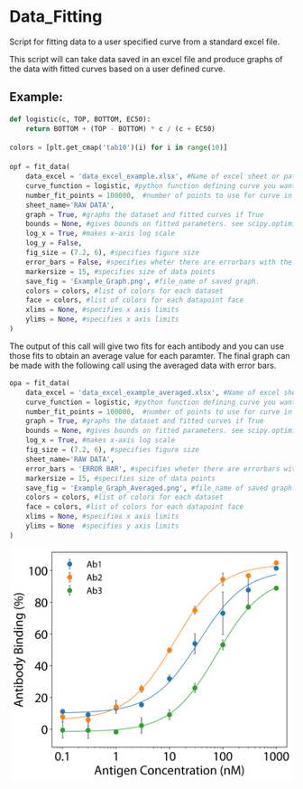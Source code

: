 # Data_Fitting
Script for fitting data to a user specified curve from a standard excel file.


This script will can take data saved in an excel file and produce graphs of the data with fitted curves based on a user defined curve.

## Example:

```python
def logistic(c, TOP, BOTTOM, EC50):
    return BOTTOM + (TOP - BOTTOM) * c / (c + EC50)

colors = [plt.get_cmap('tab10')(i) for i in range(10)]

opf = fit_data(
    data_excel = 'data_excel_example.xlsx', #Name of excel sheet or path to it.,
    curve_function = logistic, #python function defining curve you want to fit,
    number_fit_points = 100000,  #number of points to use for curve in graph, higher means smoother
    sheet_name='RAW DATA',
    graph = True, #graphs the dataset and fitted curves if True
    bounds = None, #gives bounds on fitted parameters. see scipy.optimize.curve_fit
    log_x = True, #makes x-axis log scale
    log_y = False,
    fig_size = (7.2, 6), #specifies figure size
    error_bars = False, #specifies wheter there are errorbars with the data
    markersize = 15, #specifies size of data points
    save_fig = 'Example_Graph.png', #file_name of saved graph.
    colors = colors, #list of colors for each dataset
    face = colors, #list of colors for each datapoint face
    xlims = None, #specifies x axis limits
    ylims = None, #specifies x axis limits
)


```
The output of this call will give two fits for each antibody and you can use those fits to obtain an average value for each paramter.
The final graph can be made with the following call using the averaged data with error bars.

```python
opa = fit_data(
    data_excel = 'data_excel_example_averaged.xlsx', #Name of excel sheet or path to it.
    curve_function = logistic, #python function defining curve you want to fit
    number_fit_points = 100000,  #number of points to use for curve in graph, higher means smoother
    graph = True, #graphs the dataset and fitted curves if True
    bounds = None, #gives bounds on fitted parameters. see scipy.optimize.curve_fit
    log_x = True, #makes x-axis log scale
    fig_size = (7.2, 6), #specifies figure size
    sheet_name='RAW DATA',
    error_bars = 'ERROR BAR', #specifies wheter there are errorbars with the data
    markersize = 15, #specifies size of data points
    save_fig = 'Example_Graph_Averaged.png', #file_name of saved graph.
    colors = colors, #list of colors for each dataset
    face = colors, #list of colors for each datapoint face
    xlims = None, #specifies x axis limits
    ylims = None  #specifies y axis limits
)
```
![](docs/images/Example_Graph_Averaged.png)
